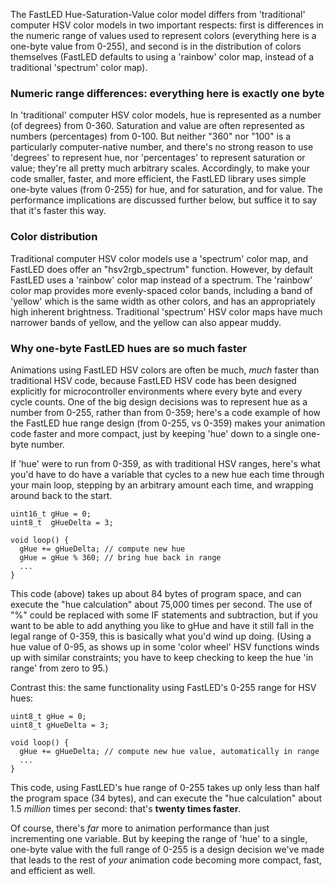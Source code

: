 The FastLED Hue-Saturation-Value color model differs from 'traditional' computer HSV color models in two important respects: first is differences in the numeric range of values used to represent colors (everything here is a one-byte value from 0-255), and second is in the distribution of colors themselves (FastLED defaults to using a 'rainbow' color map, instead of a traditional 'spectrum' color map).

### Numeric range differences: everything here is exactly one byte
In 'traditional' computer HSV color models, hue is represented as a number (of degrees) from 0-360.  Saturation and value are often represented as numbers (percentages) from 0-100.  But neither "360" nor "100" is a particularly computer-native number, and there's no strong reason to use 'degrees' to represent hue, nor 'percentages' to represent saturation or value; they're all pretty much arbitrary scales.  Accordingly, to make your code smaller, faster, and more efficient, the FastLED library uses simple one-byte values (from 0-255) for hue, and for saturation, and for value.  The performance implications are discussed further below, but suffice it to say that it's faster this way.

### Color distribution
Traditional computer HSV color models use a 'spectrum' color map, and FastLED does offer an "hsv2rgb_spectrum" function.  However, by default FastLED uses a 'rainbow' color map instead of a spectrum. The 'rainbow' color map provides more evenly-spaced color bands, including a band of 'yellow' which is the same width as other colors, and has an appropriately high inherent brightness.  Traditional 'spectrum' HSV color maps have much narrower bands of yellow, and the yellow can also appear muddy.

### Why one-byte FastLED hues are so much faster
Animations using FastLED HSV colors are often be much, _much_ faster than traditional HSV code, because FastLED HSV code has been designed explicitly for microcontroller environments where every byte and every cycle counts.  One of the big design decisions was to represent hue as a number from 0-255, rather than from 0-359; here's a code example of how the FastLED hue range design (from 0-255, vs 0-359) makes your animation code faster and more compact, just by keeping 'hue' down to a single one-byte number.

If 'hue' were to run from 0-359, as with traditional HSV ranges, here's what you'd have to do have a variable that cycles to a new hue each time through your main loop, stepping by an arbitrary amount each time, and wrapping around back to the start.  

    uint16_t gHue = 0;
    uint8_t  gHueDelta = 3;

    void loop() {
      gHue += gHueDelta; // compute new hue
      gHue = gHue % 360; // bring hue back in range
      ...
    }

This code (above) takes up about 84 bytes of program space, and can execute the "hue calculation" about 75,000 times per second.  The use of "%" could be replaced with some IF statements and subtraction, but if you want to be able to add anything you like to gHue and have it still fall in the legal range of 0-359, this is basically what you'd wind up doing.  (Using a hue value of 0-95, as shows up in some 'color wheel' HSV functions winds up with similar constraints; you have to keep checking to keep the hue 'in range' from zero to 95.)

Contrast this: the same functionality using FastLED's 0-255 range for HSV hues:

    uint8_t gHue = 0;
    uint8_t gHueDelta = 3;

    void loop() {
      gHue += gHueDelta; // compute new hue value, automatically in range
      ...
    }

This code, using FastLED's hue range of 0-255 takes up only less than half the program space (34 bytes), and can execute the "hue calculation" about 1.5 _million_ times per second: that's **twenty times faster**.

Of course, there's _far_ more to animation performance than just incrementing one variable.  But by keeping the range of 'hue' to a single, one-byte value with the full range of 0-255 is a design decision we've made that leads to the rest of _your_ animation code becoming more compact, fast, and efficient as well.